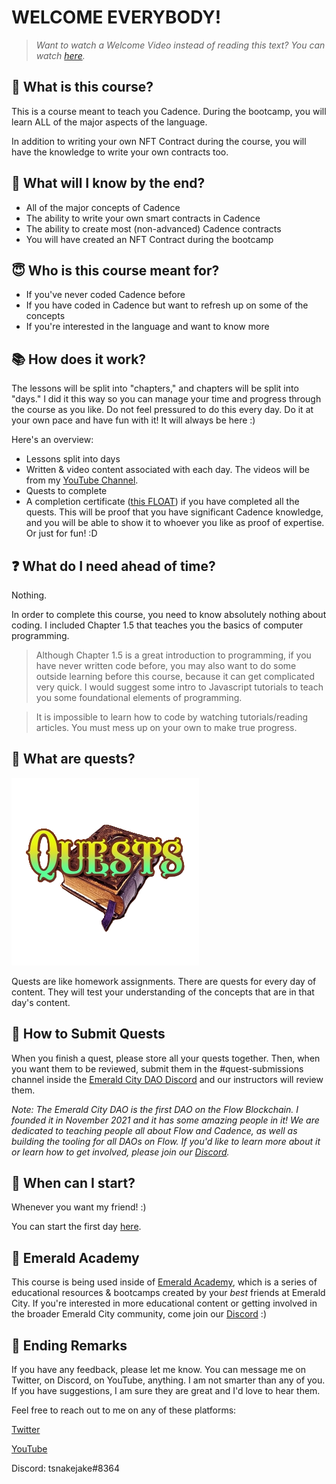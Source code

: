 # WELCOME EVERYBODY!

> *Want to watch a Welcome Video instead of reading this text? You can watch <a href="https://www.youtube.com/watch?v=JBtmLjZBR6M" target="_blank">here</a>.*

## 📖 What is this course?

This is a course meant to teach you Cadence. During the bootcamp, you will learn ALL of the major aspects of the language. 

In addition to writing your own NFT Contract during the course, you will have the knowledge to write your own contracts too.

## 🚀 What will I know by the end?

- All of the major concepts of Cadence
- The ability to write your own smart contracts in Cadence
- The ability to create most (non-advanced) Cadence contracts
- You will have created an NFT Contract during the bootcamp

## 😇 Who is this course meant for?

- If you've never coded Cadence before
- If you have coded in Cadence but want to refresh up on some of the concepts
- If you're interested in the language and want to know more

## 📚 How does it work?

The lessons will be split into "chapters," and chapters will be split into "days." I did it this way so you can manage your time and progress through the course as you like. Do not feel pressured to do this every day. Do it at your own pace and have fun with it! It will always be here :)

Here's an overview:
- Lessons split into days
- Written & video content associated with each day. The videos will be from my [YouTube Channel](https://www.youtube.com/channel/UCf6DzMRwj7SJ3nPrZqd5hHw).
- Quests to complete
- A completion certificate (<a href="https://floats.city/jacob.find/event/241503135">this FLOAT</a>) if you have completed all the quests. This will be proof that you have significant Cadence knowledge, and you will be able to show it to whoever you like as proof of expertise. Or just for fun! :D

## ❓ What do I need ahead of time?

Nothing.

In order to complete this course, you need to know absolutely nothing about coding. I included Chapter 1.5 that teaches you the basics of computer programming. 

> Although Chapter 1.5 is a great introduction to programming, if you have never written code before, you may also want to do some outside learning before this course, because it can get complicated very quick. I would suggest some intro to Javascript tutorials to teach you some foundational elements of programming. 

> It is impossible to learn how to code by watching tutorials/reading articles. You must mess up on your own to make true progress.

## 📁 What are quests?

<img src="./images/quests.png" alt="drawing" width="300"/>

Quests are like homework assignments. There are quests for every day of content. They will test your understanding of the concepts that are in that day's content. 

## 🙋 How to Submit Quests

When you finish a quest, please store all your quests together. Then, when you want them to be reviewed, submit them in the #quest-submissions channel inside the [Emerald City DAO Discord](https://discord.gg/z6zgjr7HEm) and our instructors will review them.

*Note: The Emerald City DAO is the first DAO on the Flow Blockchain. I founded it in November 2021 and it has some amazing people in it! We are dedicated to teaching people all about Flow and Cadence, as well as building the tooling for all DAOs on Flow. If you'd like to learn more about it or learn how to get involved, please join our [Discord](https://discord.gg/emeraldcity).*

## 🚗 When can I start?

Whenever you want my friend! :)

You can start the first day [here](https://github.com/emerald-dao/beginner-cadence-course/tree/main/chapter1.0/day1).

## 💚 Emerald Academy

This course is being used inside of <a href="https://academy.ecdao.org" target="_blank">Emerald Academy</a>, which is a series of educational resources & bootcamps created by your *best* friends at Emerald City. If you're interested in more educational content or getting involved in the broader Emerald City community, come join our <a href="https://discord.gg/emeraldcity" target="_blank">Discord</a> :)

## 🏁 Ending Remarks

If you have any feedback, please let me know. You can message me on Twitter, on Discord, on YouTube, anything. I am not smarter than any of you. If you have suggestions, I am sure they are great and I'd love to hear them.

Feel free to reach out to me on any of these platforms:

[Twitter](https://twitter.com/jacobmtucker)

[YouTube](https://www.youtube.com/channel/UCf6DzMRwj7SJ3nPrZqd5hHw)

Discord: tsnakejake#8364
